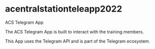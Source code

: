 # acentralstationteleapp2022
ACS Telegram App

The ACS Telegram App is built to interact with the training members. 

This App uses the Telegram API and is part of the Telegram ecosystem.
